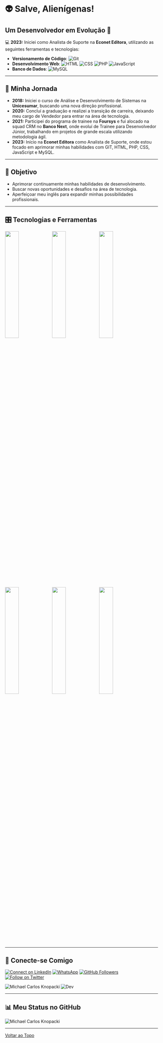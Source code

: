 # 👽 Salve, Alienígenas! 

## Um Desenvolvedor em Evolução 🚀

💻 **2023:** Iniciei como Analista de Suporte na **Econet Editora**, utilizando as seguintes ferramentas e tecnologias:
- **Versionamento de Código**: ![Git](https://img.shields.io/badge/-Git-F05032?logo=git&logoColor=white)
- **Desenvolvimento Web**: ![HTML](https://img.shields.io/badge/-HTML-E34F26?logo=html5&logoColor=white) ![CSS](https://img.shields.io/badge/-CSS-1572B6?logo=css3&logoColor=white) ![PHP](https://img.shields.io/badge/-PHP-777BB4?logo=php&logoColor=white) ![JavaScript](https://img.shields.io/badge/-JavaScript-F7DF1E?logo=javascript&logoColor=black)
- **Banco de Dados**: ![MySQL](https://img.shields.io/badge/-MySQL-4479A1?logo=mysql&logoColor=white)

---

## 📜 Minha Jornada

- **2018:** Iniciei o curso de Análise e Desenvolvimento de Sistemas na **Unicesumar**, buscando uma nova direção profissional.
- **2020:** Concluí a graduação e realizei a transição de carreira, deixando meu cargo de Vendedor para entrar na área de tecnologia.
- **2021:** Participei do programa de trainee na **Foursys** e fui alocado na squad CRM no **Banco Next**, onde evoluí de Trainee para Desenvolvedor Júnior, trabalhando em projetos de grande escala utilizando metodologia ágil.
- **2023:** Início na **Econet Editora** como Analista de Suporte, onde estou focado em aprimorar minhas habilidades com GIT, HTML, PHP, CSS, JavaScript e MySQL.

---

## 🚀 Objetivo

- Aprimorar continuamente minhas habilidades de desenvolvimento.
- Buscar novas oportunidades e desafios na área de tecnologia.
- Aperfeiçoar meu inglês para expandir minhas possibilidades profissionais.

---

## 🎛️ Tecnologias e Ferramentas

<code><img width="30%" src="https://www.vectorlogo.zone/logos/visualstudio_code/visualstudio_code-ar21.svg"></code>
<code><img width="30%" src="https://www.vectorlogo.zone/logos/git-scm/git-scm-ar21.svg"></code>
<code><img width="30%" src="https://www.vectorlogo.zone/logos/github/github-ar21.svg"></code>
<code><img width="30%" src="https://www.vectorlogo.zone/logos/java/java-ar21.svg"></code>
<code><img width="30%" src="https://www.vectorlogo.zone/logos/android/android-ar21.svg"></code>
<code><img width="30%" src="https://www.vectorlogo.zone/logos/commonmark/commonmark-ar21.svg"></code>

---

## 🌟 Conecte-se Comigo

[![Connect on LinkedIn](https://img.shields.io/badge/--linkedin?label=LinkedIn&logo=LinkedIn&style=flat-square)](https://www.linkedin.com/in/michael-knopacki-83a27667/)
[![WhatsApp](https://img.shields.io/badge/WhatsApp-25D366?style=flat-square&logo=whatsapp&logoColor=white)](https://wa.me/41996133475)
[![GitHub Followers](https://img.shields.io/github/followers/MichaelKnopacki?style=flat-square)](https://github.com/MichaelKnopacki)
[![Follow on Twitter](https://img.shields.io/badge/--twitter?label=Twitter&logo=Twitter&style=flat-square)](https://twitter.com/michael_knopack)

<img src="https://komarev.com/ghpvc/?username=MichaelKnopacki&label=Profile%20views&color=0e75b6&style=flat-square" alt="Michael Carlos Knopacki" /> ![Dev](https://img.shields.io/badge/Dev-MichaelKnopacki-red)

---

## 📊 Meu Status no GitHub

<img align="center" src="https://github-readme-stats.vercel.app/api?username=MichaelKnopacki&theme=dracula&show_icons=true&locale=en" alt="Michael Carlos Knopacki" />

---

[Voltar ao Topo](#-salve-alienígenas)


